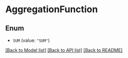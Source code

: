 # AggregationFunction

## Enum


* `SUM` (value: `"SUM"`)


[[Back to Model list]](../README.md#documentation-for-models) [[Back to API list]](../README.md#documentation-for-api-endpoints) [[Back to README]](../README.md)


